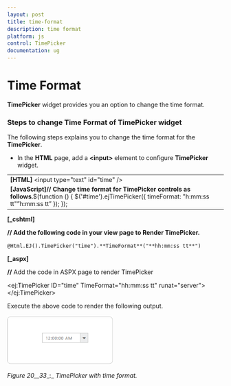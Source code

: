 ```yaml
---
layout: post
title: time-format
description: time format
platform: js
control: TimePicker
documentation: ug
---
```


# Time Format

**TimePicker** widget provides you an option to change the time format.

### Steps to change Time Format of TimePicker widget

The following steps explains you to change the time format for the **TimePicker**.

* In the **HTML** page, add a **&lt;input&gt;** element to configure **TimePicker** widget.



<table>
<tr>
<td>
<b>[HTML]</b>    &lt;input type="text" id="time" /&gt;</td></tr>
<tr>
<td>
<b>[JavaScript]</b><b>// Change time format for TimePicker controls as follows.</b>$(function () {                $('#time').ejTimePicker({                 timeFormat: "h:mm:ss tt"”h:mm:ss tt”         }); });</td></tr>
</table>


**[_cshtml]**

**// Add the following code in your view page to Render TimePicker.**



    @Html.EJ().TimePicker("time").**TimeFormat**("**hh:mm:ss tt**")





**[_aspx]**

**//** Add the code in ASPX page to render TimePicker

&lt;ej:TimePicker ID="time" TimeFormat="hh:mm:ss tt" runat="server"&gt;&lt;/ej:TimePicker&gt;



Execute the above code to render the following output.



![](time-format_images\time-format_img1.png)

_Figure_ _20__33__:_ _TimePicker_ _with time format._

